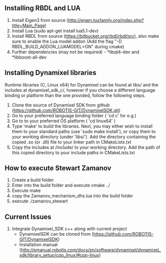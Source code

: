 Installing RBDL and LUA
-----------------------
1. Install Eigen3 from source (http://eigen.tuxfamily.org/index.php?title=Main_Page)
2. Install Lua (sudo apt-get install lua5.1-dev)
3. Install RBDL from source (https://bitbucket.org/rbdl/rbdl/src), also make sure to enable the Lua model addon (Add the flag "-D RBDL_BUILD_ADDON_LUAMODEL=ON" during cmake)
4. Further dependencies (may not be required) - *libqt4-dev and *libboost-all-dev

Installing Dynamixel libraries
------------------------------
Runtime libraries (C, Linux x64) for Dynamixel can be found at libs/ and the includes at dynamixel_sdk_c/, however if you choose a different language binding or platform than the one provided, follow the following steps.
1. Clone the source of Dynamixel SDK from github (https://github.com/ROBOTIS-GIT/DynamixelSDK.git)
2. Go to your preferred language binding folder ( 'cd c' for e.g.)
3. Go to to your preferred OS platform ( 'cd linux64' )
4. Type 'make' to build the libraries. Next, you may either wish to install them to your standard paths (use 'sudo make install'), or copy them to your working directory (under 'libs/'). Add the directory containing the copied .so (or .dll) file to your linker path in CMakeLists.txt
5. Copy the includes at <language>/include/ to your working directory. Add the path of this copied directory to your include paths in CMakeLists.txt

How to execute Stewart Zamanov 
-------------
1. Create a build folder
2. Enter into the build folder and execute cmake ../
3. Execute make
4. copy the Zamanov_mechanism_dhs.lua into the build folder
5. execute ./zamanov_stewart


Current Issues
--------------
1. Integrate Dynamixel_SDK c++ along with current project 
	- DynamixelSDK can be cloned from (https://github.com/ROBOTIS-GIT/DynamixelSDK)
	- Installation manual (http://emanual.robotis.com/docs/en/software/dynamixel/dynamixel_sdk/library_setup/cpp_linux/#cpp-linux)

